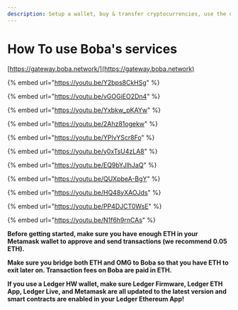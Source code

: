 ```yaml
---
description: Setup a wallet, buy & transfer cryptocurrencies, use the different chains...
---
```


# How To use Boba's services

[https://gateway.boba.network/](https://gateway.boba.network)

{% embed url="https://youtu.be/Y2bps8CkHSg" %}

{% embed url="https://youtu.be/vGOGiEO2Dn4" %}

{% embed url="https://youtu.be/Yxbkw_pKAYw" %}

{% embed url="https://youtu.be/2Ahz81ogekw" %}

{% embed url="https://youtu.be/YPlvYScr8Fo" %}

{% embed url="https://youtu.be/y0xTsU4zLA8" %}

{% embed url="https://youtu.be/EQ9bYJlhJaQ" %}

{% embed url="https://youtu.be/QUXpbeA-BgY" %}

{% embed url="https://youtu.be/HQ48yXAOJds" %}

{% embed url="https://youtu.be/PP4DJCT0WsE" %}

{% embed url="https://youtu.be/N1f6h9rnCAs" %}

**Before getting started, make sure you have enough ETH in your Metamask wallet to approve and send transactions (we recommend 0.05 ETH).**

**Make sure you bridge both ETH and OMG to Boba so that you have ETH to exit later on. Transaction fees on Boba are paid in ETH.**

**If you use a Ledger HW wallet, make sure Ledger Firmware, Ledger ETH App, Ledger Live, and Metamask are all updated to the latest version and smart contracts are enabled in your Ledger Ethereum App!**
